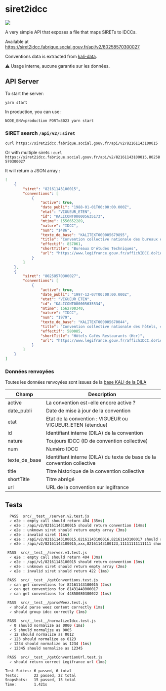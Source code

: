 # siret2idcc

![](https://i.imgur.com/gSe54sx.png)

A very simple API that exposes a file that maps SIRETs to IDCCs.

Available at https://siret2idcc.fabrique.social.gouv.fr/api/v2/80258570300027

Conventions data is extracted from [kali-data](https://github.com/SocialGouv/kali-data).

:warning: Usage interne, aucune garantie sur les données.

## API Server

To start the server:

    yarn start

In production, you can use:

    NODE_ENV=production PORT=8023 yarn start

### SIRET search `/api/v2/:siret`

`curl https://siret2idcc.fabrique.social.gouv.fr/api/v2/82161143100015`

Or with multiple sirets : `curl https://siret2idcc.fabrique.social.gouv.fr/api/v2/82161143100015,80258570300027`

It will return a JSON array :

```json
[
    {
        "siret": "82161143100015",
        "conventions": [
            {
                "active": true,
                "date_publi": "1988-01-01T00:00:00.000Z",
                "etat": "VIGUEUR_ETEN",
                "id": "KALICONT000005635173",
                "mtime": 1556652289,
                "nature": "IDCC",
                "num": "1486",
                "texte_de_base": "KALITEXT000005679895",
                "title": "Convention collective nationale des bureaux d'études techniques, des cabinets d'ingénieurs-conseils et des sociétés de conseils du 15 décembre 1987. ",
                "effectif": 857061,
                "shortTitle": "Bureaux D'études Techniques",
                "url": "https://www.legifrance.gouv.fr/affichIDCC.do?idConvention=KALICONT000005635173"
            }
        ]
    },
    {
        "siret": "80258570300027",
        "conventions": [
            {
                "active": true,
                "date_publi": "1997-12-07T00:00:00.000Z",
                "etat": "VIGUEUR_ETEN",
                "id": "KALICONT000005635534",
                "mtime": 1562700340,
                "nature": "IDCC",
                "num": "1979",
                "texte_de_base": "KALITEXT000005670044",
                "title": "Convention collective nationale des hôtels, cafés restaurants (HCR) du 30 avril 1997",
                "effectif": 580085,
                "shortTitle": "Hôtels Cafés Restaurants (Hcr)",
                "url": "https://www.legifrance.gouv.fr/affichIDCC.do?idConvention=KALICONT000005635534"
            }
        ]
    }
]
```

### Données renvoyées

Toutes les données renvoyées sont issues de la [base KALI de la DILA](https://www.data.gouv.fr/fr/datasets/kali-conventions-collectives-nationales/)

Champ            | Description
-----------------|-----------------------------------------------------------------------------
active           | La convention est-elle encore active ?
date_publi       | Date de mise à jour de la convention
etat             | Etat de la convention : VIGUEUR ou VIGUEUR_ETEN (étendue)
id               | Identifiant interne (DILA) de la convention
nature           | Toujours IDCC (ID de convention collective)
num              | Numéro IDCC
texte_de_base    | Identifiant interne (DILA) du texte de base de la convention collective
title            | Titre historique de la convention collective
shortTitle       | Titre abrégé
url              | URL de la convention sur legifrance

## Tests

```sh
  PASS  src/__test__/server.v2.test.js
  ✓ e2e : empty call should return 404 (35ms)
  ✓ e2e : /api/v2/82161143100015 should return convention (14ms)
  ✓ e2e : unknown siret should return empty array (3ms)
  ✓ e2e : invalid siret (1ms)
  ✓ e2e : /api/v2/82161143100015,82161143100016,82161143100017 should return conventions (2ms)
  ✓ e2e : /api/v2/82161143100015,xxx,82161143100123,11111111111111 should return conventions (2ms)

 PASS  src/__test__/server.v1.test.js
  ✓ e2e : empty call should return 404 (3ms)
  ✓ e2e : /api/v1/82161143100015 should return convention (3ms)
  ✓ e2e : unknown siret should return empty array (2ms)
  ✓ e2e : invalid siret should return 422 (1ms)

 PASS  src/__test__/getConventions.test.js
  ✓ can get conventions for 82161143100015 (2ms)
  ✓ can get conventions for 81431448000017
  ✓ can get conventions for 44858080300022 (1ms)

 PASS  src/__test__/parseWeez.test.js
  ✓ should parse weez content correctly (1ms)
  ✓ should group idcc correctly (1ms)

 PASS  src/__test__/normalizeIdcc.test.js
  ✓ 0 should normalize as 0000 (1ms)
  ✓ 5 should normalize as 0005
  ✓ 12 should normalize as 0012
  ✓ 123 should normalize as 0123
  ✓ 1234 should normalize as 1234 (1ms)
  ✓ 12345 should normalize as 12345

 PASS  src/__test__/getConventionUrl.test.js
  ✓ should return correct Legifrance url (1ms)

Test Suites: 6 passed, 6 total
Tests:       22 passed, 22 total
Snapshots:   15 passed, 15 total
Time:        1.421s
```
